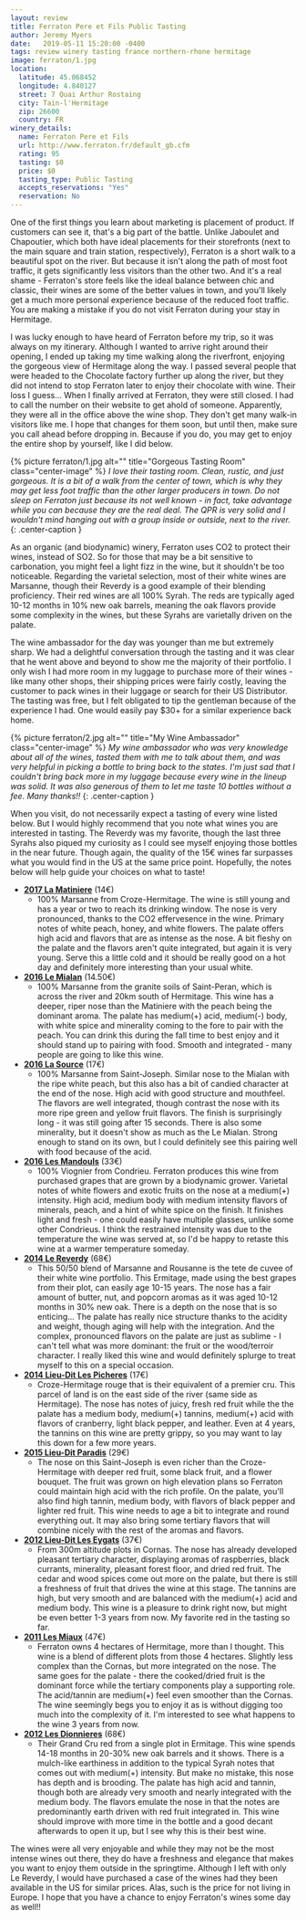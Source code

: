 ```yaml
---
layout: review
title: Ferraton Pere et Fils Public Tasting
author: Jeremy Myers
date:   2019-05-11 15:20:00 -0400
tags: review winery tasting france northern-rhone hermitage
image: ferraton/1.jpg
location:
  latitude: 45.068452
  longitude: 4.840127
  street: 7 Quai Arthur Rostaing
  city: Tain-l'Hermitage
  zip: 26600
  country: FR
winery_details:
  name: Ferraton Pere et Fils
  url: http://www.ferraton.fr/default_gb.cfm
  rating: 95
  tasting: $0
  price: $0
  tasting_type: Public Tasting
  accepts_reservations: "Yes"
  reservation: No
---
```

One of the first things you learn about marketing is placement of product.  If customers can see it, that's a big part of the battle.  Unlike Jaboulet and Chapoutier, which both have ideal placements for their storefronts (next to the main square and train station, respectively), Ferraton is a short walk to a beautiful spot on the river.  But because it isn't along the path of most foot traffic, it gets significantly less visitors than the other two.  And it's a real shame - Ferraton's store feels like the ideal balance between chic and classic, their wines are some of the better values in town, and you'll likely get a much more personal experience because of the reduced foot traffic.  You are making a mistake if you do not visit Ferraton during your stay in Hermitage.

I was lucky enough to have heard of Ferraton before my trip, so it was always on my itinerary.  Although I wanted to arrive right around their opening, I ended up taking my time walking along the riverfront, enjoying the gorgeous view of Hermitage along the way.  I passed several people that were headed to the Chocolate factory further up along the river, but they did not intend to stop Ferraton later to enjoy their chocolate with wine.  Their loss I guess...  When I finally arrived at Ferraton, they were still closed.  I had to call the number on their website to get ahold of someone.  Apparently, they were all in the office above the wine shop.  They don't get many walk-in visitors like me.  I hope that changes for them soon, but until then, make sure you call ahead before dropping in.  Because if you do, you may get to enjoy the entire shop by yourself, like I did below.

{% picture ferraton/1.jpg alt="" title="Gorgeous Tasting Room" class="center-image" %}
*I love their tasting room.  Clean, rustic, and just gorgeous.  It is a bit of a walk from the center of town, which is why they may get less foot traffic than the other larger producers in town.  Do not sleep on Ferraton just because its not well known - in fact, take advantage while you can because they are the real deal.  The QPR is very solid and I wouldn't mind hanging out with a group inside or outside, next to the river.*
{: .center-caption }

As an organic (and biodynamic) winery, Ferraton uses CO2 to protect their wines, instead of SO2.  So for those that may be a bit sensitive to carbonation, you might feel a light fizz in the wine, but it shouldn't be too noticeable.  Regarding the varietal selection, most of their white wines are Marsanne, though their Reverdy is a good example of their blending proficiency.  Their red wines are all 100% Syrah.  The reds are typically aged 10-12 months in 10% new oak barrels, meaning the oak flavors
provide some complexity in the wines, but these Syrahs are varietally driven on the palate.

The wine ambassador for the day was younger than me but extremely sharp.  We had a delightful conversation through the tasting and it was clear that he went above and beyond to show me the majority of their portfolio.  I only wish I had more room in my luggage to purchase more of their wines - like many other shops, their shipping prices were fairly costly, leaving the customer to pack wines in their luggage or search for their US Distributor.  The tasting was free, but I felt obligated to tip the gentleman because of the experience I had.  One would easily pay $30+ for a similar experience back home.  

{% picture ferraton/2.jpg alt="" title="My Wine Ambassador" class="center-image" %}
*My wine ambassador who was very knowledge about all of the wines, tasted them with me to talk about them, and was very helpful in picking a bottle to bring back to the states.  I'm just sad that I couldn't bring back more in my luggage because every wine in the lineup was solid.  It was also generous of them to let me taste 10 bottles without a fee.  Many thanks!!*
{: .center-caption }

When you visit, do not necessarily expect a tasting of every wine listed below.  But I would highly recommend that you note what wines you are interested in tasting.  The Reverdy was my favorite, though the last three Syrahs also piqued my curiosity as I could see myself enjoying those bottles in the near future.  Though again, the quality of the 15€ wines far surpasses what you would find in the US at the same price point.  Hopefully, the notes below will help guide your choices on what to taste!

* [**2017 La Matiniere**](http://www.ferraton.fr/wines/crozes-hermitage-la-matiniere-white-ferraton.html) (14€)
  * 100% Marsanne from Croze-Hermitage.  The wine is still young and has a year or two to reach its drinking window.  The nose is very pronounced, thanks to the CO2 effervesence in the wine.  Primary notes of white peach, honey, and white flowers.  The palate offers high acid and flavors that are as intense as the nose.  A bit fleshy on the palate and the flavors aren't quite integrated, but again it is very young.  Serve this a little cold and it should be really good on a hot day and definitely more interesting than your usual white.  
* [**2016 Le Mialan**](http://www.ferraton.fr/wines/saint-peray-le-mialan-white-ferraton.html) (14.50€)
  * 100% Marsanne from the granite soils of Saint-Peran, which is across the river and 20km south of Hermitage.  This wine has a deeper, riper nose than the Matiniere with the peach being the dominant aroma.  The palate has medium(+) acid, medium(-) body, with white spice and minerality coming to the fore to pair with the peach.  You can drink this during the fall time to best enjoy and it should stand up to pairing with food.  Smooth and integrated - many people are going to like this wine.
* [**2016 La Source**](http://www.ferraton.fr/wines/saint-joseph-la-source-white-ferraton.html) (17€)
  * 100% Marsanne from Saint-Joseph.  Similar nose to the Mialan with the ripe white peach, but this also has a bit of candied character at the end of the nose.  High acid with good structure and mouthfeel.  The flavors are well integrated, though contrast the nose with its more ripe green and yellow fruit flavors.  The finish is surprisingly long - it was still going after 15 seconds.  There is also some minerality, but it doesn't show as much as the Le Mialan.  Strong enough to stand on its own, but I could definitely see this pairing well with food because of the acid.   
* [**2016 Les Mandouls**](http://www.ferraton.fr/wines/condrieu-les-mandouls-white-ferraton.html) (33€)
  * 100% Viognier from Condrieu.  Ferraton produces this wine from purchased grapes that are grown by a biodynamic grower.  Varietal notes of white flowers and exotic fruits on the nose at a medium(+) intensity.  High acid, medium body with medium intensity flavors of minerals, peach, and a hint of white spice on the finish.  It finishes light and fresh - one could easily have multiple glasses, unlike some other Condrieus.  I think the restrained intensity was due to the temperature the wine was served at, so I'd be happy to retaste this wine at a warmer temperature someday.
* [**2014 Le Reverdy**](http://www.ferraton.fr/wines/ermitage-le-reverdy-white-ferraton.html) (68€)
  * This 50/50 blend of Marsanne and Rousanne is the tete de cuvee of their white wine portfolio.  This Ermitage, made using the best grapes from their plot, can easily age 10-15 years.  The nose has a fair amount of butter, nut, and popcorn aromas as it was aged 10-12 months in 30% new oak.  There is a depth on the nose that is so enticing...  The palate has really nice structure thanks to the acidity and weight, though aging will help with the integration.  And the complex, pronounced flavors on the palate are just as sublime - I can't tell what was more dominant: the fruit or the wood/terroir character.  I really liked this wine and would definitely splurge to treat myself to this on a special occasion.  
* [**2014 Lieu-Dit Les Picheres**](http://www.ferraton.fr/wines/crozes-ermitage-les-picheres-red-ferraton.html) (17€)
  * Croze-Hermitage rouge that is their equivalent of a premier cru.  This parcel of land is on the east side of the river (same side as Hermitage).  The nose has notes of juicy, fresh red fruit while the the palate has a medium body, medium(+) tannins, medium(+) acid with flavors of cranberry, light black pepper, and leather.  Even at 4 years, the tannins on this wine are pretty grippy, so you may want to lay this down for a few more years.
* [**2015 Lieu-Dit Paradis**](http://www.ferraton.fr/wines/saint-joseph-paradis-red-ferraton.html) (29€)
  * The nose on this Saint-Joseph is even richer than the Croze-Hermitage with deeper red fruit, some black fruit, and a flower bouquet.  The fruit was grown on high elevation plans so Ferraton could maintain high acid with the rich profile.  On the palate, you'll also find high tannin, medium body, with flavors of black pepper and lighter red fruit.  This wine needs to age a bit to integrate and round everything out.  It may also bring some tertiary flavors that will combine nicely with the rest of the aromas and flavors.
* [**2012 Lieu-Dit Les Eygats**](http://www.ferraton.fr/wines/cornas-les-eygats-red-ferraton.html) (37€)
  * From 300m altitude plots in Cornas.  The nose has already developed pleasant tertiary character, displaying aromas of raspberries, black currants, minerality, pleasant forest floor, and dried red fruit.  The cedar and wood spices come out more on the palate, but there is still a freshness of fruit that drives the wine at this stage.  The tannins are high, but very smooth and are balanced with the medium(+) acid and medium body.  This wine is a pleasure to drink right now, but might be even better 1-3 years from now.  My favorite red in the tasting so far.  
* [**2011 Les Miaux**](http://www.ferraton.fr/wines/hermitage-les-miaux-red-ferraton.html) (47€)
  * Ferraton owns 4 hectares of Hermitage, more than I thought.  This wine is a blend of different plots from those 4 hectares.  Slightly less complex than the Cornas, but more integrated on the nose.  The same goes for the palate - there the cooked/dried fruit is the dominant force while the tertiary components play a supporting role.  The acid/tannin are medium(+) feel even smoother than the Cornas.  The wine seemingly begs you to enjoy it as is without digging too much into the complexity of it.  I'm interested to see what happens to the wine 3 years from now.
* [**2012 Les Dionnieres**](http://www.ferraton.fr/wines/ermitage-les-dionnieres-red-ferraton.html) (68€)
  * Their Grand Cru red from a single plot in Ermitage.  This wine spends 14-18 months in 20-30% new oak barrels and it shows.  There is a mulch-like earthiness in addition to the typical Syrah notes that comes out with medium(+) intensity.  But make no mistake, this nose has depth and is brooding.  The palate has high acid and tannin, though both are already very smooth and nearly integrated with the medium body.  The flavors emulate the nose in that the notes are predominantly earth driven with red fruit integrated in.  This wine should improve with more time in the bottle and a good decant afterwards to open it up, but I see why this is their best wine.  

The wines were all very enjoyable and while they may not be the most intense wines out there, they do have a freshness and elegance that makes you want to enjoy them outside in the springtime.  Although I left with only Le Reverdy, I would have purchased a case of the wines had they been available in the US for similar prices.  Alas, such is the price for not living in Europe.  I hope that you have a chance to enjoy Ferraton's wines some day as well!!
